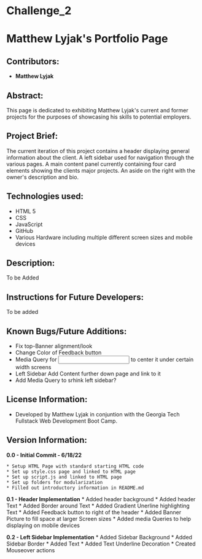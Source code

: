 # Challenge_2

# Matthew Lyjak's Portfolio Page

## Contributors:

* **Matthew Lyjak**

## Abstract:

This page is dedicated to exhibiting Matthew Lyjak's current and former projects for the purposes of showcasing his skills to potential employers.

## Project Brief:

The current iteration of this project contains a header displaying general information about the client.  A left sidebar used for navigation through the various pages.  A main content panel currently containing four card elements showing the clients major projects.  An aside on the right with the owner's description and bio.

## Technologies used:

* HTML 5
* CSS
* JavaScript
* GitHub
* Various Hardware including multiple different screen sizes and mobile devices

## Description:

To be Added

## Instructions for Future Developers:

To be added

## Known Bugs/Future Additions:

- Fix top-Banner alignment/look
- Change Color of Feedback button
- Media Query for <input> to center it under certain width screens
- Left Sidebar Add Content further down page and link to it
- Add Media Query to srhink left sidebar?

## License Information:

* Developed by Matthew Lyjak in conjuntion with the Georgia Tech Fullstack Web Development Boot Camp. 

## Version Information:

**0.0 - Initial Commit - 6/18/22**
    
    * Setup HTML Page with standard starting HTML code
    * Set up style.css page and linked to HTML page
    * Set up script.js and linked to HTML page
    * Set up folders for modularization
    * Filled out introductory information in README.md

**0.1 - Header Implementation**
    * Added header background
    * Added header Text
    * Added Border around Text
    * Added Gradient Unerline highlighting Text
    * Added Feedback button to right of the header
    * Added Banner Picture to fill space at larger Screen sizes
    * Added media Queries to help displaying on mobile devices

**0.2 - Left Sidebar Implementation**
    * Added Sidebar Background
    * Added Sidebar Border
    * Added Text
    * Added Text Underline Decoration
    * Created Mouseover actions
